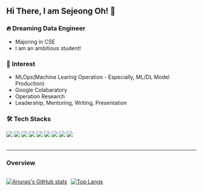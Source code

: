 ## **Hi There, I am Sejeong Oh!** 👋


### 🔥 **Dreaming Data Engineer**
- Majoring in CSE
- I am an ambitious student!

### 🍑 **Interest**
- MLOps(Machine Learing Operation - Especially, ML/DL Model Production)
- Google Colabaratory
- Operation Research
- Leadership, Mentoring, Writing, Presentation

### 🛠 **Tech Stacks**

<img src="https://img.shields.io/badge/Python-3766AB?style=flat-square&logo=Python&logoColor=white"/> 
<img src="https://img.shields.io/badge/C-A8B9CC?style=flat-square&logo=C&logoColor=white"/>
<img src="https://img.shields.io/badge/Colab-F9AB00?style=flat-square&logo=Google+Colab&logoColor=white"/>
<img src="https://img.shields.io/badge/TensorFlow-FF6F00?style=flat-square&logo=Tensorflow&logoColor=white"/>
<img src="https://img.shields.io/badge/Keras-D00000?style=flat-square&logo=Keras&logoColor=white"/>
<img src="https://img.shields.io/badge/Scikitlearn-F7931E?style=flat-square&logo=scikit+learn&logoColor=white"/>
<img src="https://img.shields.io/badge/Html5-E34F26?style=flat-square&logo=Html5&logoColor=white"/>
<img src="https://img.shields.io/badge/CSS-1572B6?style=flat-square&logo=CSS3&logoColor=white"/>
<img src="https://img.shields.io/badge/Javascript-F7DF1E?style=flat-square&logo=JavaScript&logoColor=white"/>
<br/><br />
<hr>

<h3><b>Overview</b></h3>
<div style="display:flex; margin-top:10px;">
<div style="display:left;">

[![Anurag's GitHub stats](https://github-readme-stats.vercel.app/api?username=se-jeong-oh&show_icons=true&theme=dracula)](https://github.com/anuraghazra/github-readme-stats)

</div>
<div style="display:inline-block; margin-left:10px">

[![Top Langs](https://github-readme-stats.vercel.app/api/top-langs/?username=se-jeong-oh&layout=compact)](https://github.com/anuraghazra/github-readme-stats)

</div>
</div>

